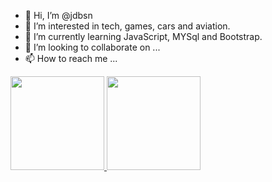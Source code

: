 - 👋 Hi, I’m @jdbsn
- 👀 I’m interested in tech, games, cars and aviation.
- 🌱 I’m currently learning JavaScript, MYSql and Bootstrap.
- 💞️ I’m looking to collaborate on ...
- 📫 How to reach me ...

<!---
jdbsn/jdbsn is a ✨ special ✨ repository because its `README.md` (this file) appears on your GitHub profile.
You can click the Preview link to take a look at your changes.
--->
 <div>
  <a href="https://github.com/jdbsn">
  <img height="150em" src="https://github-readme-stats.vercel.app/api?username=jdbsn&show_icons=true&theme=dracula&include_all_commits=true&count_private=true"/>
  <img height="150em" src="https://github-readme-stats.vercel.app/api/top-langs/?username=jdbsn&layout=compact&langs_count=4&theme=dracula"/>
</div>
